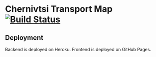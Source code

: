 # Chernivtsi Transport Map [![Build Status][travis-image]][travis-url]

## Deployment

Backend is deployed on Heroku.
Frontend is deployed on GitHub Pages.

<!-- References -->

[travis-url]: https://travis-ci.org/denysdovhan/chernivtsi-transport
[travis-image]: https://img.shields.io/travis/com/denysdovhan/chernivtsi-transport.svg?style=flat-square
